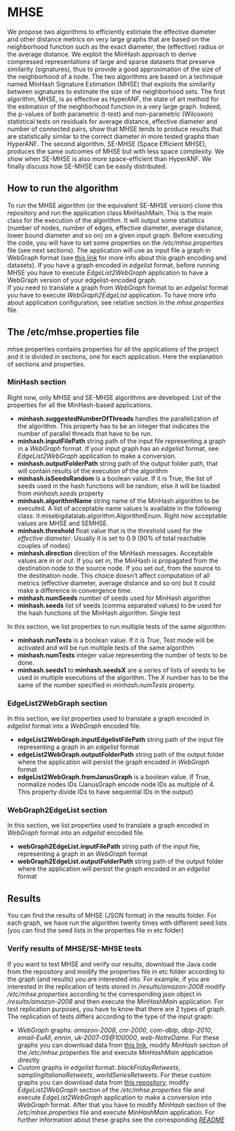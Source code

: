 # MHSE
We propose two algorithms to efficiently estimate the effective diameter and other distance metrics on very
large graphs that are based on the neighborhood function such as the exact diameter, the (effective) radius or the average
distance. We exploit the MinHash approach to derive compressed representations of large and sparse datasets that
preserve similarity (signatures), thus to provide a good approximation of the size of the neighborhood of a node. The two
algorithms are based on a technique named MinHash Signature Estimation (MHSE) that exploits the similarity between
signatures to estimate the size of the neighborhood sets. The first algorithm, MHSE, is as effective as HyperANF, the state
of art method for the estimation of the neighborhood function in a very large graph. Indeed, the p-values of both parametric
(t-test) and non-parametric (Wilcoxon) statistical tests on residuals for average distance, effective diameter and number of
connected pairs, show that MHSE tends to produce results that are statistically similar to the correct diameter in more
tested graphs than HyperANF. The second algorithm, SE-MHSE (Space Efficient MHSE), produces the same outcomes of
MHSE but with less space complexity. We show when SE-MHSE is also more space-efficient than HyperANF. We finally
discuss how SE-MHSE can be easily distributed.

## How to run the algorithm
To run the MHSE algorithm (or the equivalent SE-MHSE version) clone this repository and run the application class MinHashMain.
This is the main class for the execution of the algorithm. It will output some statistics (number of nodes, number of edges, effective diameter, average distance, lower bound diameter and so on) on a given input graph.
Before executing the code, you will have to set some properties on the */etc/mhse.properties* file (see next sections).
The application will use as input file a graph in WebGraph format (see [this link](http://law.di.unimi.it/datasets.php) for more info about this graph encoding and datasets).
If you have a graph encoded in *edgelist* format, before running MHSE you have to execute *EdgeList2WebGraph* application to have a WebGraph version of your edgelist-encoded graph.  
If you need to translate a graph from *WebGraph* format to an *edgelist* format you have to execute *WebGraph2EdgeList* application. 
To have more info about application configuration, see relative section in the *mhse.properties* file.  

## The /etc/mhse.properties file
mhse.properties contains properties for all the applications of the project and it is divided in sections, one for each application.
Here the explanation of sections and properties.

### MinHash section
Right now, only MHSE and SE-MHSE algorithms are developed.
List of the properties for all the MinHash-based applications.
- **minhash.suggestedNumberOfThreads** handles the parallelization of the algorithm. This property has to be an integer that indicates the number of parallel threads that have to be run.
- **minhash.inputFilePath** string path of the input file representing a graph in a *WebGraph* format. If your input graph has an *edgelist* format, see *EdgeList2WebGraph* application to make a conversion.
- **minhash.outputFolderPath**  string path of the output folder path, that will contain results of the execution of the algorithm
- **minhash.isSeedsRandom** is a boolean value. If it is True, the list of seeds used in the hash functions will be random, else it will be loaded from *minhash.seeds* property 
- **minhash.algorithmName** string name of the MinHash algorithm to be executed. A list of acceptable name values is available in the following class: it.misebigdatalab.algorithm.AlgorithmEnum. Right now acceptable values are MHSE and SEMHSE.
- **minhash.threshold** float value that is the threshold used for the *effective diameter*. Usually it is set to 0.9 (90% of total reachable couples of nodes)
- **minhash.direction** direction of the MinHash messages. Acceptable values are *in* or *out*. If you set *in*, the MinHash is propagated from the destination node to the source node. If you set *out*, from the source to the destination node. This choice doesn't affect computation of all metrics (effective diameter, average distance and so on) but it could make a difference in convergence time.
- **minhash.numSeeds** number of seeds used for MinHash algorithm
- **minhash.seeds** list of seeds (comma separated values) to be used for the hash functions of the MinHash algorithm. Single test

In this section, we list properties to run multiple tests of the same algorithm:
- **minhash.runTests** is a boolean value. If it is *True*, Test mode will be activated and will be run multiple tests of the same algorithm. 
- **minhash.numTests** integer value representing the number of tests to be done.
- **minhash.seeds1** to **minhash.seedsX** are a series of lists of seeds to be used in multiple executions of the algorithm. The *X* number has to be the same of the number specified in *minhash.numTests* property.    

### EdgeList2WebGraph section
In this section, we list properties used to translate a graph encoded in *edgelist* format into a *WebGraph* encoded file.
- **edgeList2WebGraph.inputEdgelistFilePath** string path of the input file representing a graph in an *edgelist* format
- **edgeList2WebGraph.outputFolderPath** string path of the output folder where the application will persist the graph encoded in *WebGraph* format
- **edgeList2WebGraph.fromJanusGraph** is a boolean value. If True, normalize nodes IDs (JanusGraph encode node IDs as multiple of 4. This property divide IDs to have sequential IDs in the output)

### WebGraph2EdgeList section
In this section, we list properties used to translate a graph encoded in *WebGraph* format into an *edgelist* encoded file.
- **webGraph2EdgeList.inputFilePath** string path of the input file, representing a graph in an *WebGraph* format
- **webGraph2EdgeList.outputFolderPath** string path of the output folder where the application will persist the graph encoded in an *edgelist* format

## Results
You can find the results of MHSE (JSON format) in the results folder. For each graph, we have run the algorithm twenty times with different seed lists (you can find the seed lists in the properties file in etc folder)

### Verify results of MHSE/SE-MHSE tests
If you want to test MHSE and verify our results, download the Java code from the repository and modify the properties file in etc folder according to the graph (and results) you are interested into. 
For example, if you are interested in the replication of tests stored in */results/amazon-2008* modify */etc/mhse.properties* according to the corresponding json object in */results/amazon-2008* and then execute the *MinHashMain* application. 
For test replication purposes, you have to know that there are 2 types of graph. The replication of tests differs according to the type of the input graph:
- *WebGraph* graphs: *amazon-2008*, *cnr-2000*, *com-dblp*, *dblp-2010*, *email-EuAll*, *enron*, *uk-2007-05@100000*, *web-NotreDame*. For these graphs you can download data from [this link](http://law.di.unimi.it/datasets.php), modify *MinHash* section of the */etc/mhse.properties* file and execute *MinHashMain* application directly. 
- *Custom* graphs in *edgelist* format: *blackFridayRetweets*, *samplingItalianoRetweets*, *worldSeriesRetweets*. For these custom graphs you can download data from [this repository](https://github.com/BigDataLaboratory/Twitter), modify *EdgeList2WebGraph* section of the */etc/mhse.properties* file and execute *EdgeList2WebGraph* application to make a conversion into *WebGraph* format. After that you have to modify *MinHash* section of the */etc/mhse.properties* file and execute *MinHashMain* application. For further information about these graphs see the corresponding [*README*](https://github.com/BigDataLaboratory/Twitter/blob/master/Dataset/README.txt)
